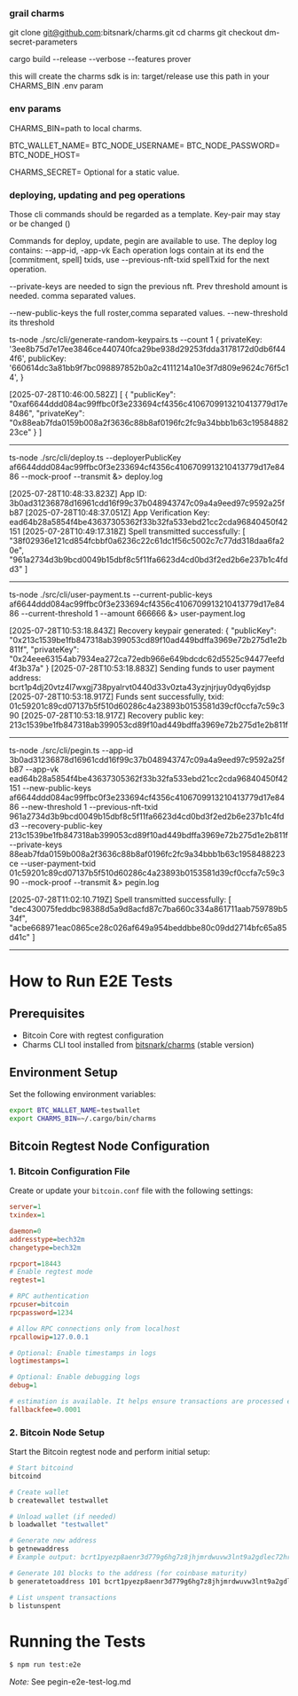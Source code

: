 ### grail charms

git clone git@github.com:bitsnark/charms.git
cd charms
git checkout dm-secret-parameters

cargo build --release --verbose --features prover

this will create the charms sdk is in: target/release
use this path in your CHARMS_BIN .env param


### env params

CHARMS_BIN=path to local charms.

BTC_WALLET_NAME=
BTC_NODE_USERNAME=
BTC_NODE_PASSWORD=
BTC_NODE_HOST=

CHARMS_SECRET= Optional for a static value.

### deploying, updating and peg operations

Those cli commands should be regarded as a template.
Key-pair may stay or be changed ()

Commands for deploy, update, pegin are available to use.
The deploy log contains: --app-id,  -app-vk
Each operation logs contain at its end the [commitment, spell] txids,
use --previous-nft-txid spellTxid for the next operation.

--private-keys are needed to sign the previous nft.
Prev threshold amount is needed. comma separated values.

--new-public-keys the full roster,comma separated values.
--new-threshold its threshold


ts-node ./src/cli/generate-random-keypairs.ts --count 1
 {
    privateKey: '3ee8b75d7e17ee3846ce440740fca29be938d29253fdda3178172d0db6f444f6',
    publicKey: '660614dc3a81bb9f7bc098897852b0a2c4111214a10e3f7d809e9624c76f5c14',
  }

[2025-07-28T10:46:00.582Z] [
        {
                "publicKey": "0xaf6644ddd084ac99ffbc0f3e233694cf4356c4106709913210413779d17e8486",
                "privateKey": "0x88eab7fda0159b008a2f3636c88b8af0196fc2fc9a34bbb1b63c1958488223ce"
        }
]

***

ts-node ./src/cli/deploy.ts --deployerPublicKey af6644ddd084ac99ffbc0f3e233694cf4356c4106709913210413779d17e8486 --mock-proof --transmit &> deploy.log

[2025-07-28T10:48:33.823Z] App ID: 3b0ad31236878d16961cdd16f99c37b048943747c09a4a9eed97c9592a25fb87
[2025-07-28T10:48:37.051Z] App Verification Key: ead64b28a5854f4be43637305362f33b32fa533ebd21cc2cda96840450f42151
[2025-07-28T10:49:17.318Z] Spell transmitted successfully: [
  "38f02936e121cd854fcbbf0a6236c22c61dc1f56c5002c7c77dd318daa6fa20e",
  "961a2734d3b9bcd0049b15dbf8c5f11fa6623d4cd0bd3f2ed2b6e237b1c4fdd3"
]

***

ts-node ./src/cli/user-payment.ts --current-public-keys af6644ddd084ac99ffbc0f3e233694cf4356c4106709913210413779d17e8486 --current-threshold 1 --amount 666666 &> user-payment.log

[2025-07-28T10:53:18.843Z] Recovery keypair generated: {
  "publicKey": "0x213c1539be1fb847318ab399053cd89f10ad449bdffa3969e72b275d1e2b811f",
  "privateKey": "0x24eee63154ab7934ea272ca72edb966e649bdcdc62d5525c94477eefd4f3b37a"
}
[2025-07-28T10:53:18.883Z] Sending funds to user payment address: bcrt1p4dj20vtz4l7wxgj738pyalrvt0440d33v0zta43yzjnjrjuy0dyq6yjdsp
[2025-07-28T10:53:18.917Z] Funds sent successfully, txid:  01c59201c89cd07137b5f510d60286c4a23893b0153581d39cf0ccfa7c59c390
[2025-07-28T10:53:18.917Z] Recovery public key: 213c1539be1fb847318ab399053cd89f10ad449bdffa3969e72b275d1e2b811f

***

ts-node ./src/cli/pegin.ts --app-id 3b0ad31236878d16961cdd16f99c37b048943747c09a4a9eed97c9592a25fb87 --app-vk ead64b28a5854f4be43637305362f33b32fa533ebd21cc2cda96840450f42151 --new-public-keys af6644ddd084ac99ffbc0f3e233694cf4356c4106709913210413779d17e8486 --new-threshold 1 --previous-nft-txid 961a2734d3b9bcd0049b15dbf8c5f11fa6623d4cd0bd3f2ed2b6e237b1c4fdd3 --recovery-public-key 213c1539be1fb847318ab399053cd89f10ad449bdffa3969e72b275d1e2b811f --private-keys 88eab7fda0159b008a2f3636c88b8af0196fc2fc9a34bbb1b63c1958488223ce --user-payment-txid 01c59201c89cd07137b5f510d60286c4a23893b0153581d39cf0ccfa7c59c390 --mock-proof --transmit &> pegin.log

[2025-07-28T11:02:10.719Z] Spell transmitted successfully: [
  "dec430075feddbc98388d5a9d8acfd87c7ba660c334a861711aab759789b534f",
  "acbe668971eac0865ce28c026af649a954beddbbe80c09dd2714bfc65a85d41c"
]

***

# How to Run E2E Tests

## Prerequisites

- Bitcoin Core with regtest configuration
- Charms CLI tool installed from [bitsnark/charms](https://github.com/bitsnark/charms) (stable version)


## Environment Setup

Set the following environment variables:

```bash
export BTC_WALLET_NAME=testwallet
export CHARMS_BIN=~/.cargo/bin/charms
```

## Bitcoin Regtest Node Configuration

### 1. Bitcoin Configuration File

Create or update your `bitcoin.conf` file with the following settings:

```ini
server=1
txindex=1

daemon=0
addresstype=bech32m
changetype=bech32m

rpcport=18443
# Enable regtest mode
regtest=1

# RPC authentication
rpcuser=bitcoin
rpcpassword=1234

# Allow RPC connections only from localhost
rpcallowip=127.0.0.1

# Optional: Enable timestamps in logs
logtimestamps=1

# Optional: Enable debugging logs
debug=1

# estimation is available. It helps ensure transactions are processed even
fallbackfee=0.0001
```

### 2. Bitcoin Node Setup

Start the Bitcoin regtest node and perform initial setup:

```bash
# Start bitcoind
bitcoind

# Create wallet
b createwallet testwallet

# Unload wallet (if needed)
b loadwallet "testwallet"

# Generate new address
b getnewaddress
# Example output: bcrt1pyezp8aenr3d779g6hg7z8jhjmrdwuvw3lnt9a2gdlec72hrkfpxqqx6m5p

# Generate 101 blocks to the address (for coinbase maturity)
b generatetoaddress 101 bcrt1pyezp8aenr3d779g6hg7z8jhjmrdwuvw3lnt9a2gdlec72hrkfpxqqx6m5p

# List unspent transactions
b listunspent
```


# Running the Tests

```bash
$ npm run test:e2e
```

_Note:_ See pegin-e2e-test-log.md
